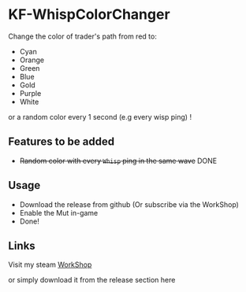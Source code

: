 # KF-WhispColorChanger

Change the color of trader's path from red to:

- Cyan
- Orange
- Green
- Blue
- Gold
- Purple
- White

or a random color every 1 second (e.g every wisp ping) !

## Features to be added

- ~~Random color with every `Whisp` ping in the same wave~~ DONE

## Usage

- Download the release from github (Or subscribe via the WorkShop)
- Enable the Mut in-game
- Done!

## Links

Visit my steam [WorkShop](https://steamcommunity.com/id/Vel-San/myworkshopfiles/)

or simply download it from the release section here
